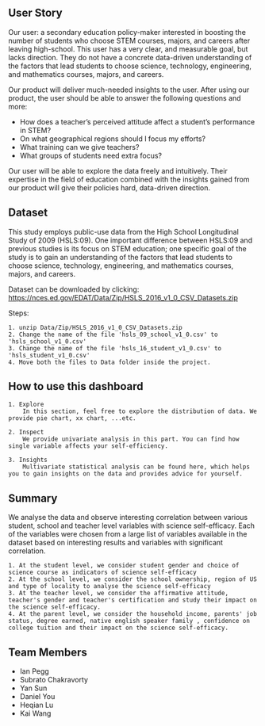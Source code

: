 ## User Story

Our user: a secondary education policy-maker interested in boosting the number of students who choose STEM courses, majors, and careers after leaving high-school.
This user has a very clear, and measurable goal, but lacks direction. They do not have a concrete data-driven understanding of the factors that lead students to choose science, technology, engineering, and mathematics courses, majors, and careers.

Our product will deliver much-needed insights to the user. After using our product, the user should be able to answer the following questions and more:
-	How does a teacher’s perceived attitude affect a student’s performance in STEM?
-	On what geographical regions should I focus my efforts?
-	What training can we give teachers?
-	What groups of students need extra focus?

Our user will be able to explore the data freely and intuitively. Their expertise in the field of education combined with the insights gained from our product will give their policies hard, data-driven direction.


## Dataset

This study employs public-use data from the High School Longitudinal Study of 2009 (HSLS:09). One important difference
between HSLS:09 and previous studies is its focus on STEM education; one specific goal of the study is to gain an understanding of the factors that lead students to choose science, technology, engineering, and mathematics courses, majors, and careers. 

Dataset can be downloaded by clicking: https://nces.ed.gov/EDAT/Data/Zip/HSLS_2016_v1_0_CSV_Datasets.zip

Steps:

    1. unzip Data/Zip/HSLS_2016_v1_0_CSV_Datasets.zip
    2. Change the name of the file 'hsls_09_school_v1_0.csv' to 'hsls_school_v1_0.csv'
    3. Change the name of the file 'hsls_16_student_v1_0.csv' to 'hsls_student_v1_0.csv'
    4. Move both the files to Data folder inside the project.

## How to use this dashboard

    1. Explore
        In this section, feel free to explore the distribution of data. We provide pie chart, xx chart, ...etc.

    2. Inspect
        We provide univariate analysis in this part. You can find how single variable affects your self-efficiency.

    3. Insights
        Multivariate statistical analysis can be found here, which helps you to gain insights on the data and provides advice for yourself.

## Summary
We analyse the data and observe interesting correlation between various student, school and teacher level variables with science self-efficacy. Each of the variables were chosen from a large list of variables available in the dataset based on interesting results and variables with significant correlation.

    1. At the student level, we consider student gender and choice of science course as indicators of science self-efficacy
    2. At the school level, we consider the school ownership, region of US and type of locality to analyse the science self-efficacy
    3. At the teacher level, we consider the affirmative attitude, teacher's gender and teacher's certification and study their impact on the science self-efficacy. 
    4. At the parent level, we consider the household income, parents' job status, degree earned, native english speaker family , confidence on college tuition and their impact on the science self-efficacy.

## Team Members
- Ian Pegg 
- Subrato Chakravorty 
- Yan Sun
- Daniel You
- Heqian Lu
- Kai Wang